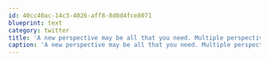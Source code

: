 ```yaml
---
id: 40cc40ac-14c3-4026-aff8-8d8d4fce8071
blueprint: text
category: twitter
title: 'A new perspective may be all that you need. Multiple perspectives are healthy. Make room in your life to find them.'
caption: 'A new perspective may be all that you need. Multiple perspectives are healthy. Make room in your life to find them.'
---
```

